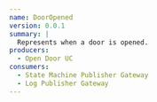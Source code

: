 ```yaml
---
name: DoorOpened
version: 0.0.1
summary: |
  Represents when a door is opened.
producers:
  - Open Door UC
consumers:
  - State Machine Publisher Gateway
  - Log Publisher Gateway
---
```


<NodeGraph title="Consumer / Producer Diagram" />
